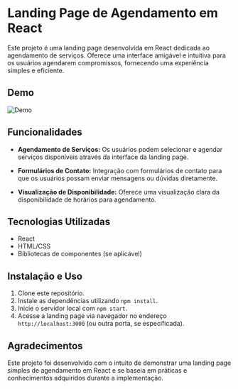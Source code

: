 # Landing Page de Agendamento em React

Este projeto é uma landing page desenvolvida em React dedicada ao agendamento de serviços. Oferece uma interface amigável e intuitiva para os usuários agendarem compromissos, fornecendo uma experiência simples e eficiente.

## Demo
![Demo](./demo-studio-elimar-farias.gif)

## Funcionalidades

- **Agendamento de Serviços:** Os usuários podem selecionar e agendar serviços disponíveis através da interface da landing page.
  
- **Formulários de Contato:** Integração com formulários de contato para que os usuários possam enviar mensagens ou dúvidas diretamente.

- **Visualização de Disponibilidade:** Oferece uma visualização clara da disponibilidade de horários para agendamento.

## Tecnologias Utilizadas

- React
- HTML/CSS
- Bibliotecas de componentes (se aplicável)

## Instalação e Uso

1. Clone este repositório.
2. Instale as dependências utilizando `npm install`.
3. Inicie o servidor local com `npm start`.
4. Acesse a landing page via navegador no endereço `http://localhost:3000` (ou outra porta, se especificada).

## Agradecimentos

Este projeto foi desenvolvido com o intuito de demonstrar uma landing page simples de agendamento em React e se baseia em práticas e conhecimentos adquiridos durante a implementação.
